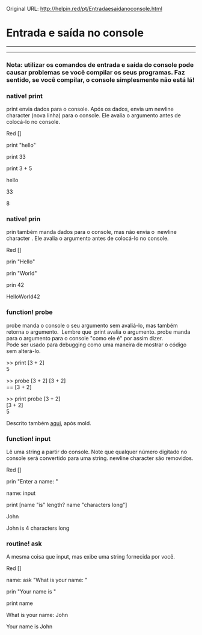 Original URL: <http://helpin.red/pt/Entradaesaidanoconsole.html>

# Entrada e saída no console

* * *

* * *

### Nota: utilizar os comandos de entrada e saída do console pode causar problemas se você compilar os seus programas. Faz sentido, se você compilar, o console simplesmente não está lá!

### native! print

print envia dados para o console. Após os dados, envia um newline character (nova linha) para o console. Ele avalia o argumento antes de colocá-lo no console.

Red \[]

print "hello"

print 33

print 3 + 5

hello

33

8

### native! prin

prin também manda dados para o console, mas não envia o  newline character . Ele avalia o argumento antes de colocá-lo no console.

Red \[]

prin "Hello"

prin "World"

prin 42

HelloWorld42

### function! probe

probe manda o console o seu argumento sem avaliá-lo, mas também retorna o argumento.  Lembre que  print avalia o argumento. probe manda para o argumento para o console "como ele é" por assim dizer.  
Pode ser usado para debugging como uma maneira de mostrar o código sem alterá-lo.

&gt;&gt; print \[3 + 2]  
5

&gt;&gt; probe \[3 + 2] \[3 + 2]  
\== \[3 + 2]

&gt;&gt; print probe \[3 + 2]  
\[3 + 2]  
5

Descrito também [aqui](http://helpin.red/Acessandoeformatandodados.html), após mold.

### function! input

Lê uma string a partir do console. Note que qualquer número digitado no console será convertido para uma string. newline character são removidos.

Red \[]

prin "Enter a name: "

name: input

print \[name "is" length? name "characters long"]

John

John is 4 characters long

### routine! ask

A mesma coisa que input, mas exibe uma string fornecida por você.

Red \[]

name: ask "What is your name: "

prin "Your name is "

print name

What is your name: John

Your name is John
